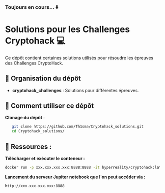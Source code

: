 ### Toujours en cours... ⬇️

# Solutions pour les Challenges Cryptohack 💻

Ce dépôt contient certaines solutions utilisés pour résoudre les épreuves des Challenges CryptoHack.

## 📂 Organisation du dépôt

- **cryptohack_challenges** : Solutions pour différentes épreuves.

## 🚀 Comment utiliser ce dépôt

**Clonage du dépôt** :
```bash
   git clone https://github.com/Th1sma/Cryptohack_solutions.git
   cd Cryptohack_solutions/
```

## 📌 Ressources : 
**Télécharger et exécuter le conteneur :**
```bash
docker run -p xxx.xxx.xxx.xxx:8888:8888 -it hyperreality/cryptohack:latest
```
**Lancement du serveur Jupiter notebook que l'on peut accéder via :**
```
http://xxx.xxx.xxx.xxx:8888
```
